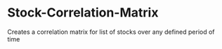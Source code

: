 # Stock-Correlation-Matrix
Creates a correlation matrix for list of stocks over any defined period of time
